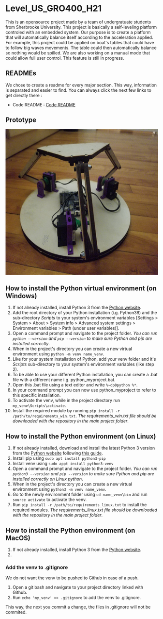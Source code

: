# Level_US_GRO400_H21
This is an opensource project made by a team of undergratuate students from Sherbrooke University. This project is basically a self-leveling platform controled with an embedded system. Our purpose is to create a platform that will automatically balance itself according to the acceleration applied. For example, this project could be applied on boat's tables that could have to follow big waves movements. The table could then automatically balance so nothing would be spilled. We are also working on a manual mode that could allow full user control. This feature is still in progress.

## READMEs
We chose to create a readme for every major section. This way, information is separated and easier to find. You can always click the next few links to get directly there :
  - Code README : [Code README](Code/README.md)

## Prototype
<img src="https://github.com/antoinejulien/Level-US_GRO400_H21/blob/python-gui/Images/Prototype1.jpg" width="520" height="480">

## How to install the Python virtual environment (on Windows)

1. If not already installed, install Python 3 from the [Python website](https://www.python.org/downloads/).
2. Add the root directory of your Python installation (i.g. Python38) and the sub-directory *Scripts* to your system's environment variables [Settings > System > About > System info > Advanced system settings > Environment variables > Path (under user variables)].
3. Open a command prompt and navigate to the project folder. *You can run `python --version` and `pip --version` to make sure Python and pip are installed correctly*.
4. When in the project's directory you can create a new virtual environment using `python -m venv name_venv`.
5. Like for your system installation of Python, add your venv folder and it's *Scripts* sub-directory to your system's environment variables (like step 2).
6. To be able to use your different Python installation, you can create a .bat file with a different name i.g. python_myproject.bat.
7. Open this .bat file using a text editor and write `%~dp0python %*`.
8. In your command prompt you can now use python_myproject to refer to this specific installation.
9. To activate the venv, while in the project directory run `my_venv\Scripts\activate`.
10. Install the required module by running `pip install -r /path/to/requirements_win.txt`. *The requirements_win.txt file should be downloaded with the repository in the main project folder*.

## How to install the Python environment (on Linux)

1. If not already installed, download and install the latest Python 3 version from the [Python website](https://www.python.org/downloads/source/) following [this guide](https://www.dummies.com/programming/python/how-to-install-python-on-a-linux-system/).
2. Install pip using `sudo apt install python3-pip`
3. Install venv using `sudo appt install python3-venv`
4. Open a command prompt and navigate to the project folder. *You can run `python3 --version` and `pip --version` to make sure Python and pip are installed correctly on Linux python*.
6. When in the project's directory you can create a new virtual environment using `python3 -m venv name_venv`.
7. Go to the newly environment folder using `cd name_venv\bin` and run `source activate` to activate the venv.
8. Run `pip install -r /path/to/requirements_linux.txt` to install the required modules. *The requirements_linux.txt file should be downloaded with the repository in the main project folder*.


## How to install the Python environment (on MacOS)

1. If not already installed, install Python 3 from the [Python website](https://www.python.org/downloads/mac-osx/).
2. 

### Add the venv to .gitignore

We do not want the venv to be pushed to Github in case of a push.

1. Open a git bash and navigate to your project directory linked with Github.
2. Run `echo 'my_venv' >> .gitignore` to add the venv to .gitignore. 

This way, the next you commit a change, the files in .gitignore will not be commited.
